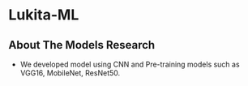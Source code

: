 # Lukita-ML

## About The Models Research
  - We developed model using CNN and Pre-training models such as VGG16, MobileNet, ResNet50.



